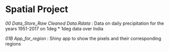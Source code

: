 # Spatial Project
*00 Data_Store_Raw Cleaned Data.Rdata* : Data on daily precipitation for the years 1951-2017 on 1deg * 1deg data over India

*01B App_for_region* : Shiny app to show the pixels and their corresponding regions


